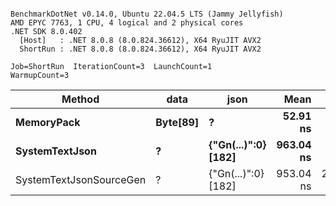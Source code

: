 ```

BenchmarkDotNet v0.14.0, Ubuntu 22.04.5 LTS (Jammy Jellyfish)
AMD EPYC 7763, 1 CPU, 4 logical and 2 physical cores
.NET SDK 8.0.402
  [Host]   : .NET 8.0.8 (8.0.824.36612), X64 RyuJIT AVX2
  ShortRun : .NET 8.0.8 (8.0.824.36612), X64 RyuJIT AVX2

Job=ShortRun  IterationCount=3  LaunchCount=1  
WarmupCount=3  

```
| Method                  | data     | json                | Mean      | Error      | StdDev    | Min       | Max       | Gen0   | Allocated |
|------------------------ |--------- |-------------------- |----------:|-----------:|----------:|----------:|----------:|-------:|----------:|
| **MemoryPack**              | **Byte[89]** | **?**                   |  **52.91 ns** |   **3.245 ns** |  **0.178 ns** |  **52.76 ns** |  **53.11 ns** | **0.0012** |     **104 B** |
| **SystemTextJson**          | **?**        | **{&quot;Gn(...)&quot;:0} [182]** | **963.04 ns** |  **16.967 ns** |  **0.930 ns** | **962.40 ns** | **964.11 ns** |      **-** |     **104 B** |
| SystemTextJsonSourceGen | ?        | {&quot;Gn(...)&quot;:0} [182] | 953.04 ns | 200.069 ns | 10.966 ns | 945.20 ns | 965.57 ns |      - |     104 B |
